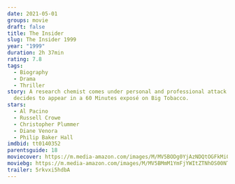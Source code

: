 ```yaml
---
date: 2021-05-01
groups: movie
draft: false
title: The Insider
slug: The Insider 1999
year: "1999"
duration: 2h 37min
rating: 7.8
tags:
  - Biography
  - Drama
  - Thriller
story: A research chemist comes under personal and professional attack when he
  decides to appear in a 60 Minutes exposé on Big Tobacco.
stars:
  - Al Pacino
  - Russell Crowe
  - Christopher Plummer
  - Diane Venora
  - Philip Baker Hall
imdbid: tt0140352
parentsguide: 18
moviecover: https://m.media-amazon.com/images/M/MV5BODg0YjAzNDQtOGFkMi00Yzk2LTg1NzYtYTNjY2UwZTM2ZDdkL2ltYWdlXkEyXkFqcGdeQXVyMTQxNzMzNDI@._V1_FMjpg_UX580_.jpg
moviebg: https://m.media-amazon.com/images/M/MV5BMmM1YmFjYWItZTNhOS00NTNmLWJjMGYtZjRlMzgwYjFjYWY4XkEyXkFqcGdeQXVyNDkzNTM2ODg@._V1_FMjpg_UX1280_.jpg
trailer: 5rkvxi5hdbA
---
```

